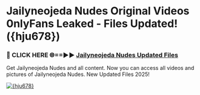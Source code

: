 # Jailyneojeda Nudes Original Videos 0nlyFans Leaked - Files Updated! ({hju678})

<h3>🔴 CLICK HERE 🌐==►► <a href="https://tinyurl.com/ms9xzufz" rel="nofollow">Jailyneojeda Nudes Updated Files</a></h3>

Get Jailyneojeda Nudes and all content. Now you can access all videos and pictures of Jailyneojeda Nudes. New Updated Files 2025!

[![{hju678}](https://i.imgur.com/PQ7UWWw.gif)](https://tinyurl.com/ms9xzufz)